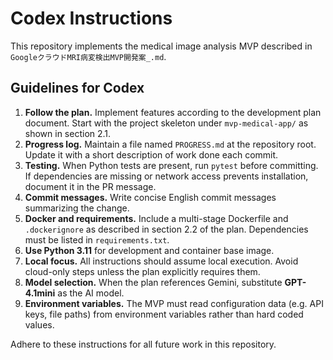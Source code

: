 # Codex Instructions

This repository implements the medical image analysis MVP described in `GoogleクラウドMRI病変検出MVP開発案_.md`.

## Guidelines for Codex

1. **Follow the plan.** Implement features according to the development plan document. Start with the project skeleton under `mvp-medical-app/` as shown in section 2.1.
2. **Progress log.** Maintain a file named `PROGRESS.md` at the repository root. Update it with a short description of work done each commit.
3. **Testing.** When Python tests are present, run `pytest` before committing. If dependencies are missing or network access prevents installation, document it in the PR message.
4. **Commit messages.** Write concise English commit messages summarizing the change.
5. **Docker and requirements.** Include a multi-stage Dockerfile and `.dockerignore` as described in section 2.2 of the plan. Dependencies must be listed in `requirements.txt`.
6. **Use Python 3.11** for development and container base image.
7. **Local focus.** All instructions should assume local execution. Avoid cloud-only steps unless the plan explicitly requires them.
8. **Model selection.** When the plan references Gemini, substitute **GPT-4.1mini** as the AI model.
9. **Environment variables.** The MVP must read configuration data (e.g. API keys, file paths) from environment variables rather than hard coded values.

Adhere to these instructions for all future work in this repository.
